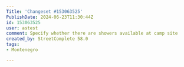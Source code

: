 ```yaml
---
Title: 'Changeset #153063525'
PublishDate: 2024-06-23T11:30:44Z
id: 153063525
user: astest
comment: Specify whether there are showers available at camp site
created_by: StreetComplete 58.0
tags:
- Montenegro

---
```

